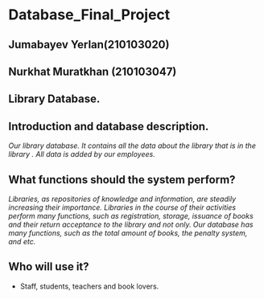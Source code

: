 # Database_Final_Project
## Jumabayev Yerlan(210103020)
## Nurkhat Muratkhan (210103047)
## Library Database.
## Introduction and database description.

*Our library database. It contains all the data about the library that is in the library . All data is added by our employees.*

## What functions should the system perform?
*Libraries, as repositories of knowledge and information, are steadily increasing their importance. Libraries in the course of their activities perform many functions, such as registration, storage, issuance of books and their return acceptance to the library and not only. Our database has many functions, such as the total amount of books, the penalty system, and etc.*

## Who will use it?
* Staff, students, teachers and book lovers. 
